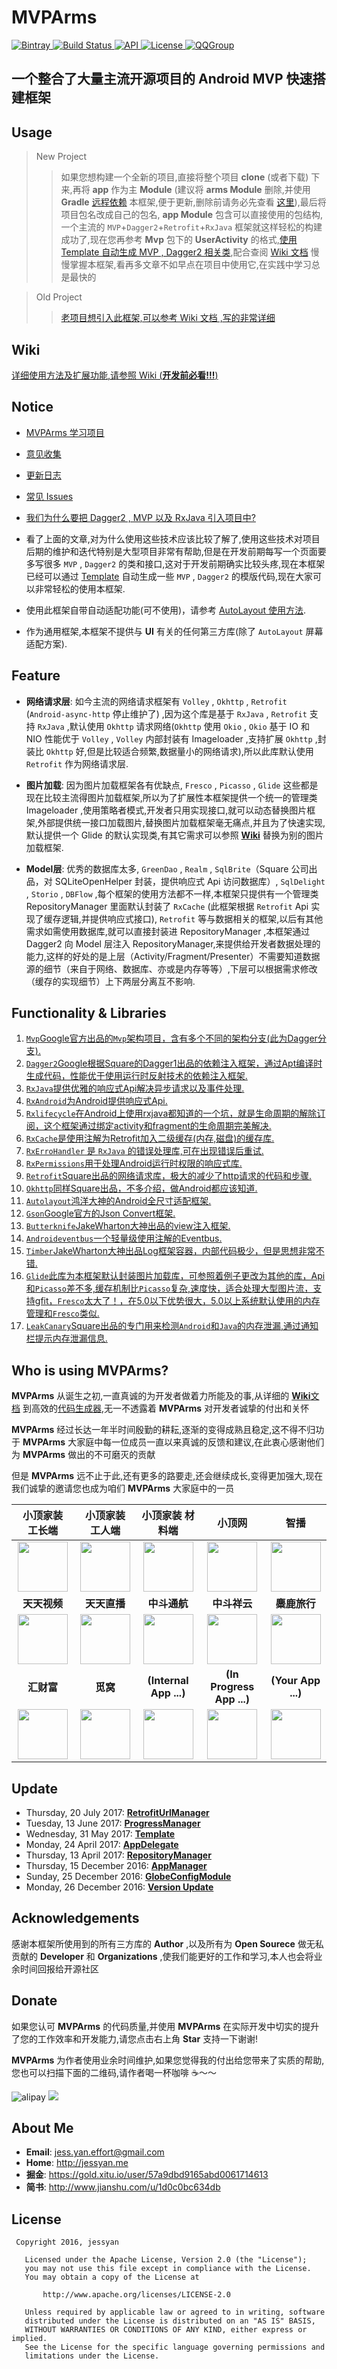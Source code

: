 # MVPArms 
[ ![Bintray](https://img.shields.io/badge/bintray-v2.2.3-brightgreen.svg) ](https://bintray.com/jessyancoding/maven/MVPArms/2.2.3/link)
[ ![Build Status](https://travis-ci.org/JessYanCoding/MVPArms.svg?branch=master) ](https://travis-ci.org/JessYanCoding/MVPArms)
[ ![API](https://img.shields.io/badge/API-15%2B-blue.svg?style=flat-square) ](https://developer.android.com/about/versions/android-4.0.3.html)
[ ![License](http://img.shields.io/badge/License-Apache%202.0-blue.svg?style=flat-square) ](http://www.apache.org/licenses/LICENSE-2.0)
[ ![QQGroup](https://img.shields.io/badge/QQ群-301733278-ff69b4.svg) ](https://shang.qq.com/wpa/qunwpa?idkey=1a5dc5e9b2e40a780522f46877ba243eeb64405d42398643d544d3eec6624917)

## 一个整合了大量主流开源项目的 Android MVP 快速搭建框架

## Usage
> New Project
>> 如果您想构建一个全新的项目,直接将整个项目 **clone** (或者下载) 下来,再将 **app** 作为主 **Module** (建议将 **arms Module** 删除,并使用 **Gradle** [远程依赖](https://github.com/JessYanCoding/MVPArms/wiki#1.1) 本框架,便于更新,删除前请务必先查看 [这里](https://github.com/JessYanCoding/MVPArms/wiki/Issues#2)),最后将项目包名改成自己的包名, **app Module** 包含可以直接使用的包结构,一个主流的 `MVP`+`Dagger2`+`Retrofit`+`RxJava` 框架就这样轻松的构建成功了,现在您再参考 **Mvp** 包下的 **UserActivity** 的格式,[使用 Template 自动生成 MVP , Dagger2 相关类](https://github.com/JessYanCoding/MVPArmsTemplate),配合查阅 [Wiki 文档](https://github.com/JessYanCoding/MVPArms/wiki) 慢慢掌握本框架,看再多文章不如早点在项目中使用它,在实践中学习总是最快的
 
> Old Project
>> [老项目想引入此框架,可以参考 Wiki 文档 ,写的非常详细](https://github.com/JessYanCoding/MVPArms/wiki)

## Wiki
[详细使用方法及扩展功能,请参照 Wiki (**开发前必看!!!**)](https://github.com/JessYanCoding/MVPArms/wiki)

<!--##The project used [In Progress]
[Inspired by eyepetizer（灵感来源于开眼视频,开发中...）](https://github.com/JessYanCoding/WideEyes) -->


## Notice

* [MVPArms 学习项目](https://github.com/JessYanCoding/MVPArms/blob/master/CONTRIBUTING_APP.md)

* [意见收集](https://github.com/JessYanCoding/MVPArms/issues/40)

* [更新日志](https://github.com/JessYanCoding/MVPArms/wiki/UpdateLog)

* [常见 Issues](https://github.com/JessYanCoding/MVPArms/wiki/Issues)

* [我们为什么要把 Dagger2 , MVP 以及 RxJava 引入项目中?](http://www.jianshu.com/p/91c2bb8e6369)

* 看了上面的文章,对为什么使用这些技术应该比较了解了,使用这些技术对项目后期的维护和迭代特别是大型项目非常有帮助,但是在开发前期每写一个页面要多写很多  `MVP` , `Dagger2` 的类和接口,这对于开发前期确实比较头疼,现在本框架已经可以通过 [Template](https://github.com/JessYanCoding/MVPArmsTemplate) 自动生成一些 `MVP` , `Dagger2` 的模版代码,现在大家可以非常轻松的使用本框架.

* 使用此框架自带自动适配功能(可不使用)，请参考 [AutoLayout 使用方法](https://github.com/hongyangAndroid/AndroidAutoLayout).

* 作为通用框架,本框架不提供与 **UI** 有关的任何第三方库(除了 `AutoLayout` 屏幕适配方案).


## Feature

* **网络请求层**: 如今主流的网络请求框架有 `Volley` , `Okhttp` , `Retrofit` (`Android-async-http` 停止维护了) ,因为这个库是基于 `RxJava` , `Retrofit` 支持 `RxJava` ,默认使用 `Okhttp` 请求网络(`Okhttp` 使用 `Okio` , `Okio` 基于 IO 和 NIO 性能优于 `Volley` , `Volley` 内部封装有 Imageloader ,支持扩展 `Okhttp` ,封装比 `Okhttp` 好,但是比较适合频繁,数据量小的网络请求),所以此库默认使用 `Retrofit` 作为网络请求层.

* **图片加载**: 因为图片加载框架各有优缺点, `Fresco` , `Picasso` , `Glide` 这些都是现在比较主流得图片加载框架,所以为了扩展性本框架提供一个统一的管理类 Imageloader ,使用策略者模式,开发者只用实现接口,就可以动态替换图片框架,外部提供统一接口加载图片,替换图片加载框架毫无痛点,并且为了快速实现,默认提供一个 Glide 的默认实现类,有其它需求可以参照 [**Wiki**](https://github.com/JessYanCoding/MVPArms/wiki#3.4) 替换为别的图片加载框架.

* **Model层**: 优秀的数据库太多, `GreenDao` , `Realm` , `SqlBrite`（Square 公司出品，对 SQLiteOpenHelper 封装，提供响应式 Api 访问数据库）, `SqlDelight` , `Storio` , `DBFlow` ,每个框架的使用方法都不一样,本框架只提供有一个管理类 RepositoryManager 里面默认封装了 `RxCache` (此框架根据 `Retrofit` Api 实现了缓存逻辑,并提供响应式接口), `Retrofit` 等与数据相关的框架,以后有其他需求如需使用数据库,就可以直接封装进 RepositoryManager ,本框架通过 Dagger2 向 Model 层注入 RepositoryManager,来提供给开发者数据处理的能力,这样的好处的是上层（Activity/Fragment/Presenter）不需要知道数据源的细节（来自于网络、数据库、亦或是内存等等）,下层可以根据需求修改（缓存的实现细节）上下两层分离互不影响.

## Functionality & Libraries
1. [`Mvp`Google官方出品的`Mvp`架构项目，含有多个不同的架构分支(此为Dagger分支).](https://github.com/googlesamples/android-architecture/tree/todo-mvp-dagger/)
2. [`Dagger2`Google根据Square的Dagger1出品的依赖注入框架，通过Apt编译时生成代码，性能优于使用运行时反射技术的依赖注入框架.](https://github.com/google/dagger)
3. [`RxJava`提供优雅的响应式Api解决异步请求以及事件处理.](https://github.com/ReactiveX/RxJava)
4. [`RxAndroid`为Android提供响应式Api.](https://github.com/ReactiveX/RxAndroid)
5. [`Rxlifecycle`在Android上使用rxjava都知道的一个坑，就是生命周期的解除订阅，这个框架通过绑定activity和fragment的生命周期完美解决.](https://github.com/trello/RxLifecycle)
6. [`RxCache`是使用注解为Retrofit加入二级缓存(内存,磁盘)的缓存库.](https://github.com/VictorAlbertos/RxCache)
7. [`RxErroHandler` 是 `RxJava` 的错误处理库,可在出现错误后重试.](https://github.com/JessYanCoding/RxErrorHandler)
8. [`RxPermissions`用于处理Android运行时权限的响应式库.](https://github.com/tbruyelle/RxPermissions)
9. [`Retrofit`Square出品的网络请求库，极大的减少了http请求的代码和步骤.](https://github.com/square/retrofit)
10. [`Okhttp`同样Square出品，不多介绍，做Android都应该知道.](https://github.com/square/okhttp)
11. [`Autolayout`鸿洋大神的Android全尺寸适配框架.](https://github.com/hongyangAndroid/AndroidAutoLayout)
12. [`Gson`Google官方的Json Convert框架.](https://github.com/google/gson)
13. [`Butterknife`JakeWharton大神出品的view注入框架.](https://github.com/JakeWharton/butterknife)
14. [`Androideventbus`一个轻量级使用注解的Eventbus.](https://github.com/hehonghui/AndroidEventBus)
15. [`Timber`JakeWharton大神出品Log框架容器，内部代码极少，但是思想非常不错.](https://github.com/JakeWharton/timber)
16. [`Glide`此库为本框架默认封装图片加载库，可参照着例子更改为其他的库，Api和`Picasso`差不多,缓存机制比`Picasso`复杂,速度快，适合处理大型图片流，支持gfit，`Fresco`太大了！，在5.0以下优势很大，5.0以上系统默认使用的内存管理和`Fresco`类似.](https://github.com/bumptech/glide)
17. [`LeakCanary`Square出品的专门用来检测`Android`和`Java`的内存泄漏,通过通知栏提示内存泄漏信息.](https://github.com/square/leakcanary)

## Who is using MVPArms?

**MVPArms** 从诞生之初,一直真诚的为开发者做着力所能及的事,从详细的 [**Wiki**文档](https://github.com/JessYanCoding/MVPArmsTemplate) 到高效的[代码生成器](https://github.com/JessYanCoding/MVPArms/wiki),无一不透露着 **MVPArms** 对开发者诚挚的付出和关怀  

**MVPArms** 经过长达一年半时间殷勤的耕耘,逐渐的变得成熟且稳定,这不得不归功于 **MVPArms** 大家庭中每一位成员一直以来真诚的反馈和建议,在此衷心感谢他们为 **MVPArms** 做出的不可磨灭的贡献  

但是 **MVPArms** 远不止于此,还有更多的路要走,还会继续成长,变得更加强大,现在我们诚挚的邀请您也成为咱们 **MVPArms** 大家庭中的一员  

**小顶家装 工长端** | **小顶家装 工人端** | **小顶家装 材料端** | **小顶网** | **智播** |
:-------------------------------------------------------------------:|:----------:|:---------------:|:--------:|:--------------:|
[<img src="image/xiaoding_foreman_logo.png" width="80" height="80">](http://www.dggxdjz.com) | [<img src="image/xiaoding_worker_logo.png" width="80" height="80">](http://www.dggxdjz.com) | [<img src="image/xiaoding_material_logo.png" width="80" height="80">](http://www.dggxdjz.com) | [<img src="image/top_net_work_logo.png" width="80" height="80">](http://www.dgg.net/appload.htm) | [<img src="image/zhibo_logo.png" width="80" height="80">](http://www.zhibocloud.cn/)| 
**天天视频** | **天天直播** | **中斗通航** | **中斗祥云** | **麋鹿旅行** |
[<img src="image/tiantian_video_logo.png" width="80" height="80">](http://sj.qq.com/myapp/detail.htm?apkName=com.dzwh.ttys) | [<img src="image/tiantian_live_logo.png" width="80" height="80">](http://www.25pp.com/android/detail_7611392/) | [<img src="image/tong_hang_logo.png" width="80" height="80">](https://fir.im/3176) | <img src="image/xiang_yun_logo.png" width="80" height="80">  | [<img src="image/mi_lu_logo.png" width="80" height="80">](http://android.myapp.com/myapp/detail.htm?apkName=com.elk.tourist) | 
**汇财富** | **觅窝** | **(Internal App ...)** | **(In Progress App ...)** | **(Your App ...)** |
[<img src="image/hui_cai_fu_logo.png" width="80" height="80">](http://android.myapp.com/myapp/detail.htm?apkName=com.tahone.client) | [<img src="image/mi_wo_logo.png" width="80" height="80">](http://miwo.ai/) | <img src="image/android_logo.png" width="80" height="80">  | <img src="image/android_logo.png" width="80" height="80"> | <img src="image/android_logo.png" width="80" height="80">|  
 
## Update
* Thursday, 20 July 2017: [**RetrofitUrlManager**](https://github.com/JessYanCoding/RetrofitUrlManager)
* Tuesday, 13 June 2017: [**ProgressManager**](https://github.com/JessYanCoding/ProgressManager)
* Wednesday, 31 May 2017: [**Template**](https://github.com/JessYanCoding/MVPArmsTemplate)
* Monday, 24 April 2017: [**AppDelegate**](https://github.com/JessYanCoding/MVPArms/wiki#3.12)
* Thursday, 13 April 2017: [**RepositoryManager**](https://github.com/JessYanCoding/MVPArms/wiki#2.3)
* Thursday, 15 December 2016: [**AppManager**](https://github.com/JessYanCoding/MVPArms/wiki#3.11)
* Sunday, 25 December 2016: [**GlobeConfigModule**](https://github.com/JessYanCoding/MVPArms/wiki#3.1)
* Monday, 26 December 2016: [**Version Update**](https://github.com/JessYanCoding/MVPArms/wiki#1.6)


## Acknowledgements 
感谢本框架所使用到的所有三方库的 **Author** ,以及所有为 **Open Sourece** 做无私贡献的 **Developer** 和 **Organizations** ,使我们能更好的工作和学习,本人也会将业余时间回报给开源社区

## Donate
如果您认可 **MVPArms** 的代码质量,并使用 **MVPArms** 在实际开发中切实的提升了您的工作效率和开发能力,请您点击右上角 **Star** 支持一下谢谢!

**MVPArms** 为作者使用业余时间维护,如果您觉得我的付出给您带来了实质的帮助,您也可以扫描下面的二维码,请作者喝一杯咖啡 ☕️～～

![alipay](image/pay_alipay.jpg) ![](image/pay_wxpay.jpg)

## About Me
* **Email**: <jess.yan.effort@gmail.com>  
* **Home**: <http://jessyan.me>
* **掘金**: <https://gold.xitu.io/user/57a9dbd9165abd0061714613>
* **简书**: <http://www.jianshu.com/u/1d0c0bc634db>

## License
``` 
 Copyright 2016, jessyan       
  
   Licensed under the Apache License, Version 2.0 (the "License");
   you may not use this file except in compliance with the License.
   You may obtain a copy of the License at 
 
       http://www.apache.org/licenses/LICENSE-2.0 

   Unless required by applicable law or agreed to in writing, software
   distributed under the License is distributed on an "AS IS" BASIS,
   WITHOUT WARRANTIES OR CONDITIONS OF ANY KIND, either express or implied.
   See the License for the specific language governing permissions and
   limitations under the License.
```
